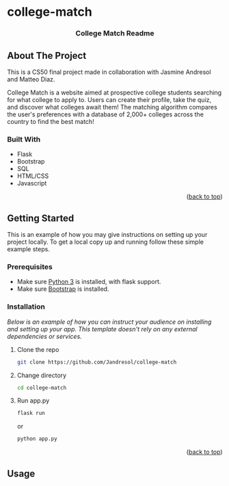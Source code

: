 # college-match
<a name="readme-top"></a>
<!--
*** Thanks for checking out the Best-README-Template. If you have a suggestion
*** that would make this better, please fork the repo and create a pull request
*** or simply open an issue with the tag "enhancement".
*** Don't forget to give the project a star!
*** Thanks again! Now go create something AMAZING! :D
-->

  <h3 align="center">College Match Readme</h3>



<!-- ABOUT THE PROJECT -->
## About The Project

This is a CS50 final project made in collaboration with Jasmine Andresol and Matteo Diaz.

College Match is a website aimed at prospective college students searching for what college to apply to. Users can create their profile, take the quiz, and discover what colleges await them! The matching algorithm compares the user's preferences with a database of 2,000+ colleges across the country to find the best match!


### Built With

- Flask
- Bootstrap
- SQL
- HTML/CSS
- Javascript
  
<p align="right">(<a href="#readme-top">back to top</a>)</p>


<!-- GETTING STARTED -->
## Getting Started

This is an example of how you may give instructions on setting up your project locally.
To get a local copy up and running follow these simple example steps.

### Prerequisites

- Make sure <a href="https://www.python.org/downloads/">Python 3</a> is installed, with flask support.
- Make sure <a href="https://getbootstrap.com/docs/4.0/getting-started/download/">Bootstrap</a> is installed.

### Installation

_Below is an example of how you can instruct your audience on installing and setting up your app. This template doesn't rely on any external dependencies or services._

1. Clone the repo
   ```sh
   git clone https://github.com/Jandresol/college-match
   ```
2. Change directory
   ```sh
   cd college-match
   ```
3. Run app.py 
   ```sh
   flask run
   ```
      or
   ```sh
   python app.py
   ```

<p align="right">(<a href="#readme-top">back to top</a>)</p>



<!-- USAGE EXAMPLES -->
## Usage
